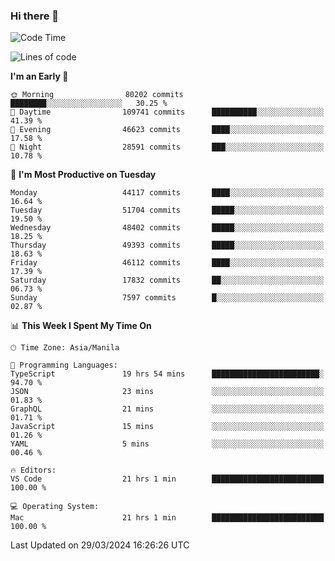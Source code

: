 ### Hi there 👋

<!--START_SECTION:waka-->
![Code Time](http://img.shields.io/badge/Code%20Time-4%2C998%20hrs%2041%20mins-blue)

![Lines of code](https://img.shields.io/badge/From%20Hello%20World%20I%27ve%20Written-117.9%20million%20lines%20of%20code-blue)

**I'm an Early 🐤** 

```text
🌞 Morning                80202 commits       ████████░░░░░░░░░░░░░░░░░   30.25 % 
🌆 Daytime                109741 commits      ██████████░░░░░░░░░░░░░░░   41.39 % 
🌃 Evening                46623 commits       ████░░░░░░░░░░░░░░░░░░░░░   17.58 % 
🌙 Night                  28591 commits       ███░░░░░░░░░░░░░░░░░░░░░░   10.78 % 
```
📅 **I'm Most Productive on Tuesday** 

```text
Monday                   44117 commits       ████░░░░░░░░░░░░░░░░░░░░░   16.64 % 
Tuesday                  51704 commits       █████░░░░░░░░░░░░░░░░░░░░   19.50 % 
Wednesday                48402 commits       █████░░░░░░░░░░░░░░░░░░░░   18.25 % 
Thursday                 49393 commits       █████░░░░░░░░░░░░░░░░░░░░   18.63 % 
Friday                   46112 commits       ████░░░░░░░░░░░░░░░░░░░░░   17.39 % 
Saturday                 17832 commits       ██░░░░░░░░░░░░░░░░░░░░░░░   06.73 % 
Sunday                   7597 commits        █░░░░░░░░░░░░░░░░░░░░░░░░   02.87 % 
```


📊 **This Week I Spent My Time On** 

```text
🕑︎ Time Zone: Asia/Manila

💬 Programming Languages: 
TypeScript               19 hrs 54 mins      ████████████████████████░   94.70 % 
JSON                     23 mins             ░░░░░░░░░░░░░░░░░░░░░░░░░   01.83 % 
GraphQL                  21 mins             ░░░░░░░░░░░░░░░░░░░░░░░░░   01.71 % 
JavaScript               15 mins             ░░░░░░░░░░░░░░░░░░░░░░░░░   01.26 % 
YAML                     5 mins              ░░░░░░░░░░░░░░░░░░░░░░░░░   00.46 % 

🔥 Editors: 
VS Code                  21 hrs 1 min        █████████████████████████   100.00 % 

💻 Operating System: 
Mac                      21 hrs 1 min        █████████████████████████   100.00 % 
```


 Last Updated on 29/03/2024 16:26:26 UTC
<!--END_SECTION:waka-->


<!--
**rad182/rad182** is a ✨ _special_ ✨ repository because its `README.md` (this file) appears on your GitHub profile.

Here are some ideas to get you started:

- 🔭 I’m currently working on ...
- 🌱 I’m currently learning ...
- 👯 I’m looking to collaborate on ...
- 🤔 I’m looking for help with ...
- 💬 Ask me about ...
- 📫 How to reach me: ...
- 😄 Pronouns: ...
- ⚡ Fun fact: ...
-->
